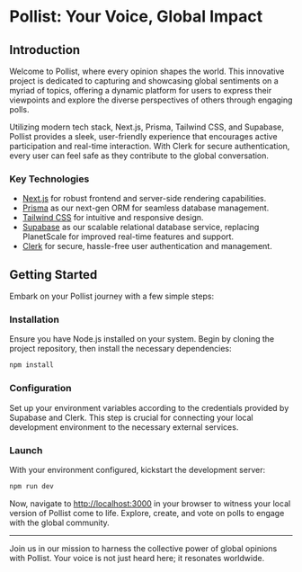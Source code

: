 # Pollist: Your Voice, Global Impact

## Introduction

Welcome to Pollist, where every opinion shapes the world. This innovative project is dedicated to capturing and showcasing global sentiments on a myriad of topics, offering a dynamic platform for users to express their viewpoints and explore the diverse perspectives of others through engaging polls.

Utilizing modern tech stack, Next.js, Prisma, Tailwind CSS, and Supabase, Pollist provides a sleek, user-friendly experience that encourages active participation and real-time interaction. With Clerk for secure authentication, every user can feel safe as they contribute to the global conversation.

### Key Technologies

- [Next.js](https://nextjs.org) for robust frontend and server-side rendering capabilities.
- [Prisma](https://prisma.io) as our next-gen ORM for seamless database management.
- [Tailwind CSS](https://tailwindcss.com) for intuitive and responsive design.
- [Supabase](https://supabase.com) as our scalable relational database service, replacing PlanetScale for improved real-time features and support.
- [Clerk](https://clerk.dev) for secure, hassle-free user authentication and management.

## Getting Started

Embark on your Pollist journey with a few simple steps:

### Installation

Ensure you have Node.js installed on your system. Begin by cloning the project repository, then install the necessary dependencies:

```bash
npm install
```

### Configuration

Set up your environment variables according to the credentials provided by Supabase and Clerk. This step is crucial for connecting your local development environment to the necessary external services.

### Launch

With your environment configured, kickstart the development server:

```bash
npm run dev
```

Now, navigate to [http://localhost:3000](http://localhost:3000) in your browser to witness your local version of Pollist come to life. Explore, create, and vote on polls to engage with the global community.

---

Join us in our mission to harness the collective power of global opinions with Pollist. Your voice is not just heard here; it resonates worldwide.
